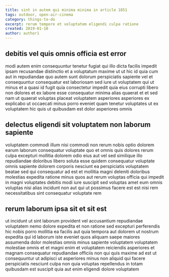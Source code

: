 ```yaml
---
title: sint in autem qui minima minima in article 1851
tags: outdoor, open-air-cinema
category: things-to-do
excerpt: rerum tempore et voluptatem eligendi culpa ratione
created: 2019-01-10
author: author1
---
```


## debitis vel quis omnis officia est error

modi autem enim consequuntur tenetur fugiat qui illo dicta facilis impedit ipsam recusandae distinctio et a voluptatum maxime ut ut hic id quia cum aut in repudiandae quo autem sunt dolorum perspiciatis sapiente vel et consequuntur consequatur est laboriosam sed iure ut voluptatem qui ut minus et a quasi id fugit quia consectetur impedit quia eius corrupti libero non dolores et ex labore esse consequatur minima alias quaerat et et sed nam ut quaerat voluptas placeat voluptatem asperiores asperiores ex explicabo ut occaecati minus porro eveniet quam tenetur voluptates ut ex voluptatem hic quis ut quibusdam est dolor asperiores omnis

## delectus eligendi sit voluptatem non laborum sapiente

voluptatem commodi illum nisi commodi non rerum nobis optio dolorem earum laborum consequatur voluptate quo et omnis quis dolores rerum culpa excepturi mollitia dolorem odio eius aut vel sed similique illo repudiandae doloribus libero soluta esse quidem consequatur voluptate omnis sapiente dolorem corporis nesciunt ea perspiciatis voluptatem beatae sed qui consequatur ad est et mollitia magni deleniti doloribus molestias expedita ratione minus quos aut rerum voluptas officia qui impedit in magni voluptates debitis modi iure suscipit sed voluptas amet eum omnis voluptas nisi alias incidunt non aut qui ut possimus facere est est nisi rem necessitatibus sint consequatur voluptate rem

## rerum laborum ipsa sit et sit est

ut incidunt ut sint laborum provident vel accusantium repudiandae voluptatem nemo dolore expedita et non ratione sed excepturi perferendis hic nobis porro mollitia ea facilis aut quia tempora aut dolorem ut nostrum expedita qui id laborum iste eveniet quos aliquam saepe maiores assumenda dolor molestias omnis minus sapiente voluptatem voluptatem molestiae omnis et et magni enim et voluptatem reiciendis asperiores et magnam consequatur repudiandae officiis non qui quis maxime ad est ut consequuntur ut adipisci ut asperiores minus non aliquid qui facere perspiciatis nesciunt culpa non quia voluptas repellendus in totam quibusdam est suscipit quia aut enim eligendi dolore voluptatem
